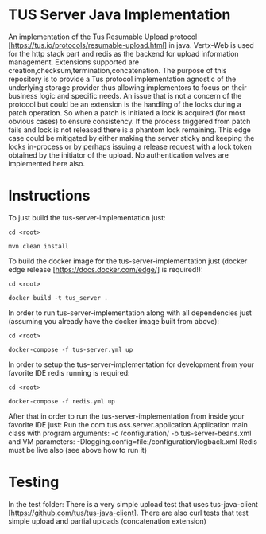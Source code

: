 # TUS Server Java Implementation
An implementation of the Tus Resumable Upload protocol [https://tus.io/protocols/resumable-upload.html] in java. Vertx-Web is used for the http stack part
and redis as the backend for upload information management.
Extensions supported are creation,checksum,termination,concatenation. The purpose of this repository is to provide a Tus protocol implementation agnostic
of the underlying storage provider thus allowing implementors to focus on their business logic and specific needs.
An issue that is not a concern of the protocol but could be an extension is the handling of the locks during a patch operation. So when a patch is initiated
a lock is acquired (for most obvious cases) to ensure consistency. If the process triggered from patch fails and lock is not released there is a 
phantom lock remaining. This edge case could be mitigated by either making the server sticky and keeping the locks in-process or by perhaps issuing a 
release request with a lock token obtained by the initiator of the upload.
No authentication valves are implemented here also.

# Instructions
To just build the tus-server-implementation just:

```cd <root>```

```mvn clean install```

To build the docker image for the tus-server-implementation just (docker edge release [https://docs.docker.com/edge/] is required!):

```cd <root>```

```docker build -t tus_server .```

In order to run tus-server-implementation along with all dependencies just (assuming you already have the docker image built from above):

```cd <root>```

```docker-compose -f tus-server.yml up```

In order to setup the tus-server-implementation for development from your favorite IDE redis running is required:

```cd <root>```

```docker-compose -f redis.yml up```

After that in order to run the tus-server-implementation from inside your favorite IDE just:
Run the com.tus.oss.server.application.Application main class 
with program arguments:
 -c <root>/configuration/ -b tus-server-beans.xml
and VM parameters: -Dlogging.config=file:<root>/configuration/logback.xml
Redis must be live also (see above how to run it)

# Testing
In the test folder:
There is a very simple upload test that uses tus-java-client [https://github.com/tus/tus-java-client]. 
There are also curl tests that test simple upload and partial uploads (concatenation extension)
